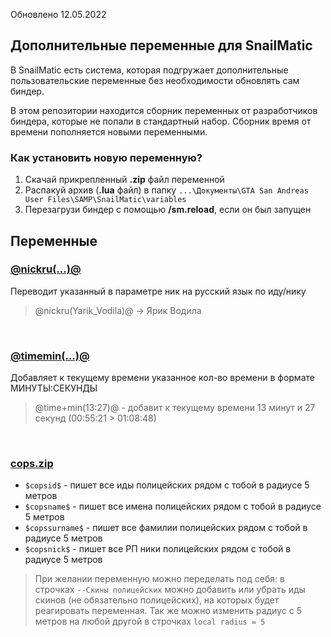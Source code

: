 Обновлено 12.05.2022

## Дополнительные переменные для SnailMatic

В SnailMatic есть система, которая подгружает дополнительные пользовательские переменные без необходимости обновлять сам биндер.

В этом репозитории находится сборник переменных от разработчиков биндера, которые не попали в стандартный набор. Сборник время от времени пополняется новыми переменными.

### Как установить новую переменную?

1. Скачай прикрепленный **.zip** файл переменной
2. Распакуй архив (**.lua** файл) в папку `...\Документы\GTA San Andreas User Files\SAMP\SnailMatic\variables`
3. Перезагрузи биндер с помощью **/sm.reload**, если он был запущен

## Переменные

### [@nickru(...)@](https://github.com/GrezeeBal/SnailMaticDocs/files/8681304/nickru.zip)

Переводит указанный в параметре ник на русский язык по иду/нику

> @nickru(Yarik_Vodila)@ -> Ярик Водила

</br>

### [@timemin(...)@](https://github.com/GrezeeBal/SnailMaticDocs/files/8681331/timemin.zip)

Добавляет к текущему времени указанное кол-во времени в формате МИНУТЫ:СЕКУНДЫ

> @time+min(13:27)@ - добавит к текущему времени 13 минут и 27 секунд (00:55:21 > 01:08:48)

</br>

### [cops.zip](https://github.com/GrezeeBal/SnailMaticDocs/files/8681411/cops.zip)

- `$copsid$` - пишет все иды полицейских рядом с тобой в радиусе 5 метров
- `$copsname$` - пишет все имена полицейских рядом с тобой в радиусе 5 метров
- `$copssurname$` - пишет все фамилии полицейских рядом с тобой в радиусе 5 метров
- `$copsnick$` - пишет все РП ники полицейских рядом с тобой в радиусе 5 метров

> При желании переменную можно переделать под себя: в строчках `--Скины полицейских` можно добавить или убрать иды скинов (не обязательно полицейских), на которых будет реагировать переменная. Так же можно изменить радиус с 5 метров на любой другой в строчках `local radius = 5`
